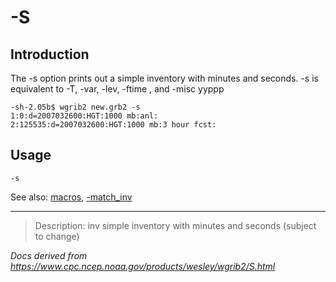 # -S

## Introduction

The -s option prints out a simple inventory with minutes and seconds.
-s is equivalent to
-T, -var, -lev, -ftime , and
-misc yyppp

```
-sh-2.05b$ wgrib2 new.grb2 -s
1:0:d=2007032600:HGT:1000 mb:anl:
2:125535:d=2007032600:HGT:1000 mb:3 hour fcst:
```

## Usage

```
-s
```

See also: [macros](./macros.md),
[-match_inv](./match_inv.md)

---

> Description: inv simple inventory with minutes and seconds (subject to change)

_Docs derived from <https://www.cpc.ncep.noaa.gov/products/wesley/wgrib2/S.html>_
